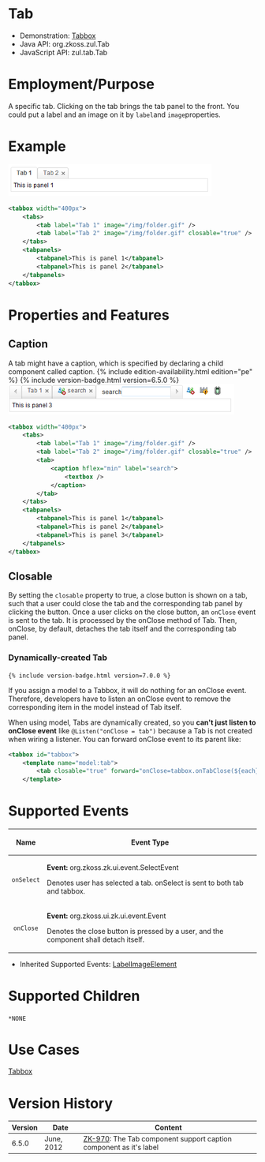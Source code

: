 

# Tab

- Demonstration: [Tabbox](http://www.zkoss.org/zkdemo/tabbox)
- Java API: <javadoc>org.zkoss.zul.Tab</javadoc>
- JavaScript API: <javadoc directory="jsdoc">zul.tab.Tab</javadoc>


# Employment/Purpose

A specific tab. Clicking on the tab brings the tab panel to the front.
You could put a label and an image on it by `label`and
`image`properties.

# Example

![](/zk_component_ref/images/ZKComRef_Containers_Tab.PNG)

```xml
<tabbox width="400px">
    <tabs>
        <tab label="Tab 1" image="/img/folder.gif" />
        <tab label="Tab 2" image="/img/folder.gif" closable="true" />
    </tabs>
    <tabpanels>
        <tabpanel>This is panel 1</tabpanel>
        <tabpanel>This is panel 2</tabpanel>
    </tabpanels>
</tabbox>
```

# Properties and Features

## Caption

A tab might have a caption, which is specified by declaring a child
component called caption. {% include edition-availability.html edition="pe" %} {% include
version-badge.html version=6.5.0 %}
![](/zk_component_ref/images/ZKComRef_Containers_Tab_Caption.PNG)

```xml
<tabbox width="400px">
    <tabs>
        <tab label="Tab 1" image="/img/folder.gif" />
        <tab label="Tab 2" image="/img/folder.gif" closable="true" />
        <tab>
            <caption hflex="min" label="search">
                <textbox />
            </caption>
        </tab>
    </tabs>
    <tabpanels>
        <tabpanel>This is panel 1</tabpanel>
        <tabpanel>This is panel 2</tabpanel>
        <tabpanel>This is panel 3</tabpanel>
    </tabpanels>
</tabbox>
```

## Closable

By setting the `closable` property to true, a close button is shown on a
tab, such that a user could close the tab and the corresponding tab
panel by clicking the button. Once a user clicks on the close button, an
`onClose` event is sent to the tab. It is processed by the onClose
method of Tab. Then, onClose, by default, detaches the tab itself and
the corresponding tab panel.

### Dynamically-created Tab

`{% include version-badge.html version=7.0.0 %}`

If you assign a model to a Tabbox, it will do nothing for an onClose
event. Therefore, developers have to listen an onClose event to remove
the corresponding item in the model instead of Tab itself.

When using model, Tabs are dynamically created, so you **can't just
listen to onClose event** like `@Listen("onClose = tab")` because a Tab
is not created when wiring a listener. You can forward onClose event to
its parent like:

```xml
<tabbox id="tabbox">
    <template name="model:tab">
        <tab closable="true" forward="onClose=tabbox.onTabClose(${each})"/>
    </template>
```

# Supported Events

<table>
<thead>
<tr class="header">
<th><center>
<p>Name</p>
</center></th>
<th><center>
<p>Event Type</p>
</center></th>
</tr>
</thead>
<tbody>
<tr class="odd">
<td><center>
<p><code>onSelect</code></p>
</center></td>
<td><p><strong>Event:</strong>
<javadoc>org.zkoss.zk.ui.event.SelectEvent</javadoc></p>
<p>Denotes user has selected a tab. onSelect is sent to both tab and
tabbox.</p></td>
</tr>
<tr class="even">
<td><center>
<p><code>onClose</code></p>
</center></td>
<td><p><strong>Event:</strong>
<javadoc>org.zkoss.ui.zk.ui.event.Event</javadoc></p>
<p>Denotes the close button is pressed by a user, and the component
shall detach itself.</p></td>
</tr>
</tbody>
</table>

- Inherited Supported Events: [
  LabelImageElement]({{site.baseurl}}/zk_component_ref/base_components/labelimageelement#Supported_Events)

# Supported Children

`*NONE`

# Use Cases

[ Tabbox]({{site.baseurl}}/zk_component_ref/containers/tabbox#Use_Cases)

# Version History



| Version | Date       | Content                                                                                                     |
|---------|------------|-------------------------------------------------------------------------------------------------------------|
| 6.5.0   | June, 2012 | [ZK-970](http://tracker.zkoss.org/browse/ZK-970): The Tab component support caption component as it's label |


